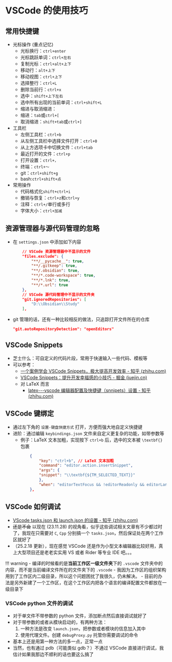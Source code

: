 # VSCode 的使用技巧
## 常用快捷键
- 光标操作 (重点记忆)
  - 光标换行：`ctrl+enter`
  - 光标跳跃单词：`ctrl+左右`
  - 复制光标：`ctrl+alt+上下`
  - 移动行：`alt+上下`
  - 移动视图：`ctrl+上下`
  - 选择整行：`ctrl+L`
  - 删除当前行：`ctrl+x`
  - 选中：`shift+上下左右`
  - 选中所有出现的当前单词：`ctrl+shift+L`
  - 缩进与取消缩进：
  - 缩进：`tab`或`ctrl+[`
  - 取消缩进：`shift+tab`或`ctrl+]`
- 工具栏
  - 左侧工具栏：`ctrl+b`
  - 从左侧工具栏中选择文件打开：`ctrl+0`
  - 从上方选项卡中切换文件：`ctrl+tab`
  - 最近打开的文件：`ctrl+p`
  - 打开设置：`ctrl+，`
  - 终端：`ctrl+～`
  - git：`ctrl+shift+g`
  - bash:`ctrl+shift+点`
- 常用操作
  - 代码格式化`shift+ctrl+i`
  - 撤销与恢复：`ctrl+z`和`ctrl+y`
  - 注释：`ctrl+/`单行或多行
  - 字体大小：`ctrl+加减`

## 资源管理器与源代码管理的忽略
- 在 `settings.json` 中添加如下内容
    ```json
        // VSCode 资源管理器中不显示的文件
        "files.exclude": {
            "**/__pycache__": true,
            "**/.gitkeep": true,
            "**/.obsidian": true,
            "**/*.code-workspace": true,
            "**/*.lnk": true,
            "**/*.url": true
        },
        // VSCode 源代码管理中不显示的文件夹
        "git.ignoredRepositories": [
            "D:\\Obsidian\\Study"
        ],
    ```
- git 管理的话，还有一种比较相反的做法，只追踪打开文件所在的仓库
    ```json
    "git.autoRepositoryDetection": "openEditors"
    ```

## VSCode Snippets
- 芝士什么：可自定义的代码片段，常用于快速输入一些代码、模板等
- 可以参考：
  - [一个案例学会 VSCode Snippets，极大提高开发效率 - 知乎 (zhihu.com)](https://zhuanlan.zhihu.com/p/457062272)
  - [VSCode Snippets：提升开发幸福感的小技巧 - 掘金 (juejin.cn)](https://juejin.cn/post/7076609496046370847)
  - 对 LaTeX 而言
    - [latex---vscode 编辑器配置及快捷键（snnipets）设置 - 知乎 (zhihu.com)](https://zhuanlan.zhihu.com/p/350249305)


## VSCode 键绑定
- 通过左下角的 `设置-键盘快捷方式` 打开，方便而强大地自定义快捷键
- 进阶：通过编辑 `keybindings.json` 文件来自定义更复杂的功能，如带参数等
  - 例子：LaTeX 文本加粗，实现按下 `ctrl+b` 后，选中的文本被 `\textbf{}` 包裹
    ```json
        {
            "key": "ctrl+b", // LaTeX 文本加粗
            "command": "editor.action.insertSnippet",
            "args": {
            "snippet": "\\textbf{${TM_SELECTED_TEXT}}"
            },
            "when": "editorTextFocus && !editorReadonly && editorLangId =~ /^latex$/"
        },
    ```

## VSCode 如何调试
- [VScode tasks.json 和 launch.json 的设置 - 知乎 (zhihu.com)](https://zhuanlan.zhihu.com/p/92175757)
- ~~还是不会~~ 以现在 (23.11.28) 的视角看，似乎这些调试相关文章有不少都过时了，我现在只需要对 `C`, `Cpp` 分别搞一个 `tasks.json`，然后保证处在两个工作区就好了
- （25.2.18 更新），现在感觉 VSCode 还是作为小型文本编辑器比较好用，真上大型项目还是老老实实用 VS 或者 Rider 等专业 IDE 吧。。。

!!! warning
    - 编译的时候看的是**当前工作区一级文件夹**下的 `.vscode` 文件夹中的内容，而不是当前编译文件所在的文件夹下的 `.vscode`
    - 我因为工作区的组织架构用到了工作区内二级目录，所以这个问题困扰了我很久，仍未解决。
      - 目前的办法是另外新建了一个工作区，在这个工作区内把各个语言的编译配置文件都放在一级目录下

### VSCode python 文件的调试
- 对于单文件不带参数的 python 文件，添加断点然后直接调试就好了
- 对于带参数的或者从模块启动的，有两种方法：
  1. 一种方法是改变 `launch.json`，把参数或者模块的信息加入其中
  2. 使用代理文件。创建 `debugProxy.py` 托管你需要调试的命令
- 基本上还是用第一种方法的多一点，正常一点
- 当然，也有通过 pdb（可能类似 gdb？）不通过 VSCode 直接进行调试，我估计如果我那边不顺利的话也要这么搞了